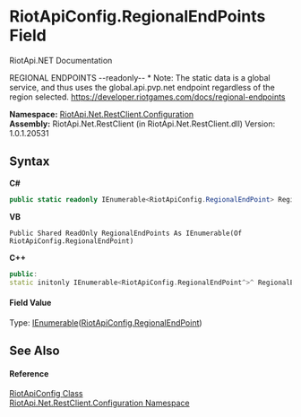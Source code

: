 # RiotApiConfig.RegionalEndPoints Field
RiotApi.NET Documentation 

REGIONAL ENDPOINTS --readonly-- * Note: The static data is a global service, and thus uses the global.api.pvp.net endpoint regardless of the region selected. https://developer.riotgames.com/docs/regional-endpoints

**Namespace:**&nbsp;<a href="1dae58e2-3460-51cb-b4d8-c9bb055df44c">RiotApi.Net.RestClient.Configuration</a><br />**Assembly:**&nbsp;RiotApi.Net.RestClient (in RiotApi.Net.RestClient.dll) Version: 1.0.1.20531

## Syntax

**C#**<br />
``` C#
public static readonly IEnumerable<RiotApiConfig.RegionalEndPoint> RegionalEndPoints
```

**VB**<br />
``` VB
Public Shared ReadOnly RegionalEndPoints As IEnumerable(Of RiotApiConfig.RegionalEndPoint)
```

**C++**<br />
``` C++
public:
static initonly IEnumerable<RiotApiConfig.RegionalEndPoint^>^ RegionalEndPoints
```


#### Field Value
Type: <a href="http://msdn2.microsoft.com/en-us/library/9eekhta0" target="_blank">IEnumerable</a>(<a href="cb65bafb-5122-8f7a-1262-ca130e7ef17c">RiotApiConfig.RegionalEndPoint</a>)

## See Also


#### Reference
<a href="39ce9b97-c5bc-4273-7294-9eda36f27e37">RiotApiConfig Class</a><br /><a href="1dae58e2-3460-51cb-b4d8-c9bb055df44c">RiotApi.Net.RestClient.Configuration Namespace</a><br />